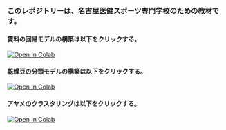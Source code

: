 ### このレポジトリーは、名古屋医健スポーツ専門学校のための教材です。

#### 賃料の回帰モデルの構築は以下をクリックする。
[![Open In Colab](https://colab.research.google.com/assets/colab-badge.svg)](https://colab.research.google.com/github/Ryoichi829/nagoya/blob/main/賃料の回帰.ipynb)

#### 乾燥豆の分類モデルの構築は以下をクリックする。
[![Open In Colab](https://colab.research.google.com/assets/colab-badge.svg)](https://colab.research.google.com/github/Ryoichi829/nagoya/blob/main/乾燥豆の分類.ipynb)

#### アヤメのクラスタリングは以下をクリックする。
[![Open In Colab](https://colab.research.google.com/assets/colab-badge.svg)](https://colab.research.google.com/github/Ryoichi829/nagoya/blob/main/クラスタリング（IRIS）.ipynb)
